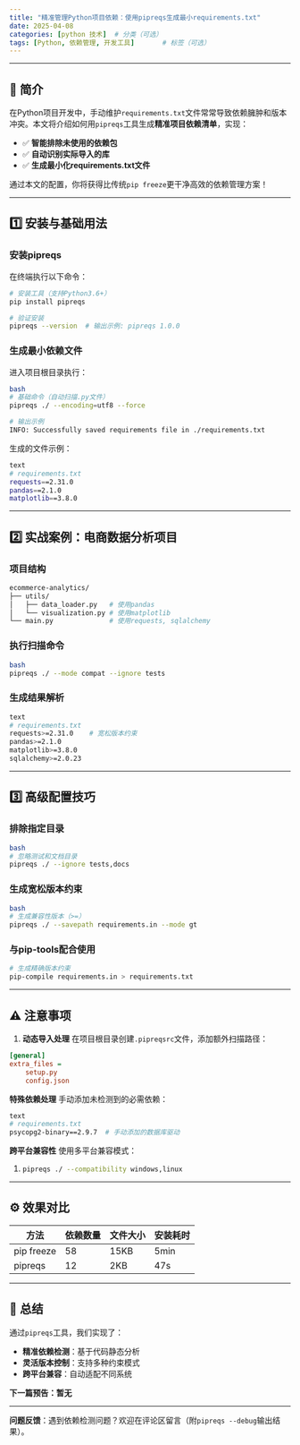 ```yaml
---
title: "精准管理Python项目依赖：使用pipreqs生成最小requirements.txt"
date: 2025-04-08
categories: [python 技术]  # 分类（可选）
tags: [Python, 依赖管理, 开发工具]       # 标签（可选）
---
```



------

## 📌 简介

在Python项目开发中，手动维护`requirements.txt`文件常常导致依赖臃肿和版本冲突。本文将介绍如何用`pipreqs`工具生成**精准项目依赖清单**，实现：

- ✅ **智能排除未使用的依赖包**
- ✅ **自动识别实际导入的库**
- ✅ **生成最小化requirements.txt文件**

通过本文的配置，你将获得比传统`pip freeze`更干净高效的依赖管理方案！

------

## 1️⃣ 安装与基础用法

### 安装pipreqs

在终端执行以下命令：

```bash
# 安装工具（支持Python3.6+）
pip install pipreqs

# 验证安装
pipreqs --version  # 输出示例: pipreqs 1.0.0
```

### 生成最小依赖文件

进入项目根目录执行：

```bash
bash
# 基础命令（自动扫描.py文件）
pipreqs ./ --encoding=utf8 --force

# 输出示例
INFO: Successfully saved requirements file in ./requirements.txt
```

生成的文件示例：

```bash
text
# requirements.txt
requests==2.31.0
pandas==2.1.0
matplotlib==3.8.0
```

------

## 2️⃣ 实战案例：电商数据分析项目

### 项目结构

```bash
ecommerce-analytics/
├── utils/
│   ├── data_loader.py   # 使用pandas
│   └── visualization.py # 使用matplotlib
└── main.py              # 使用requests, sqlalchemy
```

### 执行扫描命令

```bash
bash
pipreqs ./ --mode compat --ignore tests
```

### 生成结果解析

```bash
text
# requirements.txt
requests>=2.31.0    # 宽松版本约束
pandas>=2.1.0
matplotlib>=3.8.0
sqlalchemy>=2.0.23
```

------

## 3️⃣ 高级配置技巧

### 排除指定目录

```bash
bash
# 忽略测试和文档目录
pipreqs ./ --ignore tests,docs
```

### 生成宽松版本约束

```bash
bash
# 生成兼容性版本（>=）
pipreqs ./ --savepath requirements.in --mode gt
```

### 与pip-tools配合使用

```bash
# 生成精确版本约束
pip-compile requirements.in > requirements.txt
```

------

## ⚠️ 注意事项

1. **动态导入处理**
    在项目根目录创建`.pipreqsrc`文件，添加额外扫描路径：

```ini
[general]
extra_files = 
    setup.py
    config.json
```

**特殊依赖处理**
 手动添加未检测到的必需依赖：

```bash
text
# requirements.txt
psycopg2-binary==2.9.7  # 手动添加的数据库驱动
```

**跨平台兼容性**
 使用多平台兼容模式：


1. ```bash
   pipreqs ./ --compatibility windows,linux
   ```

------

## ⚙️ 效果对比

| 方法       | 依赖数量 | 文件大小 | 安装耗时 |
| ---------- | -------- | -------- | -------- |
| pip freeze | 58       | 15KB     | 5min     |
| pipreqs    | 12       | 2KB      | 47s      |

------

## 🌟 总结

通过`pipreqs`工具，我们实现了：

- **精准依赖检测**：基于代码静态分析
- **灵活版本控制**：支持多种约束模式
- **跨平台兼容**：自动适配不同系统

**下一篇预告：暂无**

------

**问题反馈**：遇到依赖检测问题？欢迎在评论区留言（附`pipreqs --debug`输出结果）。
